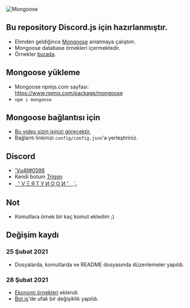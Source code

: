 ![Mongoose](https://cdn.discordapp.com/attachments/801488282999455814/815588807197458462/1614521885177.png448744f2d2d524d5570.jpg)

## Bu repository Discord.js için hazırlanmıştır.
- Elimden geldiğince [Mongoose](https://www.npmjs.com/package/mongoose) anlatmaya çalıştım.
- Mongoose database örnekleri içermektedir.
- Örnekler [burada](https://github.com/Vu4ll/Discord.js-MongoDB-bot/blob/main/cmds/%C3%B6rnekler.js).

## Mongoose yükleme
- Mongoose npmjs.com sayfası: https://www.npmjs.com/package/mongoose
- `npm i mongoose`

## Mongoose bağlantısı için
- [Bu video sizin işinizi görecektir.](https://youtu.be/0z5RYknYwDA)
- Bağlantı linkinizi `config/config.json`'a yerleştiriniz.

## Discord
- ['Vu4ll#0586](https://discord.com/users/269480080823025664)
- Kendi botum [Trigon](https://top.gg/bot/760785842519801858)
- [〝 V Ξ Я T У И O O И 〞ˎˊ˗](https://discord.gg/XqGYWH4)

## Not
- Komutlara örnek bir kaç komut ekledim ;)

## Değişim kaydı
### 25 Şubat 2021
- Dosyalarda, komutlarda ve README dosyasında düzenlemeler yapıldı.

### 28 Şubat 2021
- [Ekonomi örnekleri](https://github.com/Vu4ll/Discord.js-MongoDB-bot/blob/main/cmds/%C3%B6rnekler-ekonomi.js) eklendi.
- [Bot.js](https://github.com/Vu4ll/Discord.js-MongoDB-bot/blob/main/bot.js)'de ufak bir değişiklik yapıldı.
